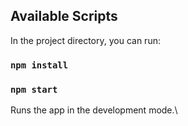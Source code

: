 ## Available Scripts

In the project directory, you can run:

### `npm install`

### `npm start`

Runs the app in the development mode.\
